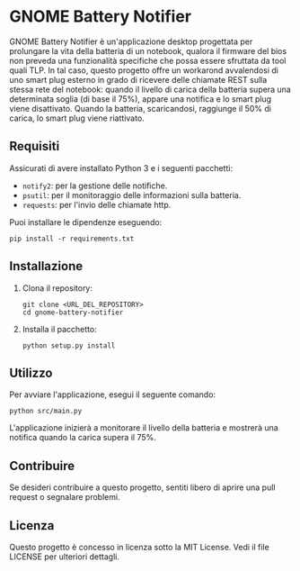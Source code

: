 # GNOME Battery Notifier

GNOME Battery Notifier è un'applicazione desktop progettata per prolungare la vita della batteria di un notebook, qualora il firmware del bios non preveda una funzionalità specifiche che possa essere sfruttata da tool quali TLP.
In tal caso, questo progetto offre un workarond avvalendosi di uno smart plug esterno in grado di ricevere delle chiamate REST sulla stessa rete del notebook: quando il livello di carica della batteria supera una determinata soglia (di base il 75%), appare una notifica e lo smart plug viene disattivato. Quando la batteria, scaricandosi, raggiunge il 50% di carica, lo smart plug viene riattivato.

## Requisiti

Assicurati di avere installato Python 3 e i seguenti pacchetti:

- `notify2`: per la gestione delle notifiche.
- `psutil`: per il monitoraggio delle informazioni sulla batteria.
- `requests`: per l'invio delle chiamate http.

Puoi installare le dipendenze eseguendo:

```
pip install -r requirements.txt
```

## Installazione

1. Clona il repository:

   ```
   git clone <URL_DEL_REPOSITORY>
   cd gnome-battery-notifier
   ```

2. Installa il pacchetto:

   ```
   python setup.py install
   ```

## Utilizzo

Per avviare l'applicazione, esegui il seguente comando:

```
python src/main.py
```

L'applicazione inizierà a monitorare il livello della batteria e mostrerà una notifica quando la carica supera il 75%.

## Contribuire

Se desideri contribuire a questo progetto, sentiti libero di aprire una pull request o segnalare problemi.

## Licenza

Questo progetto è concesso in licenza sotto la MIT License. Vedi il file LICENSE per ulteriori dettagli.